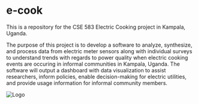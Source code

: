 # e-cook <br>
This is a repository for the CSE 583 Electric Cooking project in Kampala, Uganda. <br>

The purpose of this project is to develop a software to analyze, synthesize, and process data from electric meter sensors along with individual surveys to understand trends with regards to power quality when electric cooking events are occuring in informal communities in Kampala, Uganda. The software will output a dashboard with data visualization to assist researchers, inform policies, enable decision-making for electric utilities, and provide usage information for informal community members.
 
![Logo](https://github.com/CSE583-Electric-Cooking/e-cook/assets/114764862/29018e74-cdd1-46d6-a949-4d2424999bfd)
